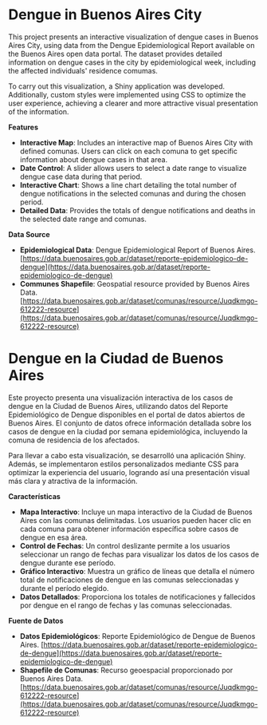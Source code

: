 # Dengue in Buenos Aires City

This project presents an interactive visualization of dengue cases in Buenos Aires City, using data from the Dengue Epidemiological Report available on the Buenos Aires open data portal. The dataset provides detailed information on dengue cases in the city by epidemiological week, including the affected individuals' residence comumas.

To carry out this visualization, a Shiny application was developed. Additionally, custom styles were implemented using CSS to optimize the user experience, achieving a clearer and more attractive visual presentation of the information.

**Features**
- **Interactive Map**: Includes an interactive map of Buenos Aires City with defined comunas. Users can click on each comuna to get specific information about dengue cases in that area.
- **Date Control**: A slider allows users to select a date range to visualize dengue case data during that period.
- **Interactive Chart**: Shows a line chart detailing the total number of dengue notifications in the selected comunas and during the chosen period.
- **Detailed Data**: Provides the totals of dengue notifications and deaths in the selected date range and comunas.

**Data Source**

- **Epidemiological Data**: Dengue Epidemiological Report of Buenos Aires. [https://data.buenosaires.gob.ar/dataset/reporte-epidemiologico-de-dengue](https://data.buenosaires.gob.ar/dataset/reporte-epidemiologico-de-dengue)
- **Communes Shapefile**: Geospatial resource provided by Buenos Aires Data. [https://data.buenosaires.gob.ar/dataset/comunas/resource/Juqdkmgo-612222-resource](https://data.buenosaires.gob.ar/dataset/comunas/resource/Juqdkmgo-612222-resource)

# Dengue en la Ciudad de Buenos Aires



Este proyecto presenta una visualización interactiva de los casos de dengue en la Ciudad de Buenos Aires, utilizando datos del Reporte Epidemiológico de Dengue disponibles en el portal de datos abiertos de Buenos Aires. El conjunto de datos ofrece información detallada sobre los casos de dengue en la ciudad por semana epidemiológica, incluyendo la comuna de residencia de los afectados.

Para llevar a cabo esta visualización, se desarrolló una aplicación Shiny. Además, se implementaron estilos personalizados mediante CSS para optimizar la experiencia del usuario, logrando así una presentación visual más clara y atractiva de la información.

**Características**
-   **Mapa Interactivo**: Incluye un mapa interactivo de la Ciudad de Buenos Aires con las comunas delimitadas. Los usuarios pueden hacer clic en cada comuna para obtener información específica sobre casos de dengue en esa área.
-   **Control de Fechas**: Un control deslizante permite a los usuarios seleccionar un rango de fechas para visualizar los datos de los casos de dengue durante ese período.
-   **Gráfico Interactivo**: Muestra un gráfico de líneas que detalla el número total de notificaciones de dengue en las comunas seleccionadas y durante el período elegido.
-   **Datos Detallados**: Proporciona los totales de notificaciones y fallecidos por dengue en el rango de fechas y las comunas seleccionadas.



**Fuente de Datos**

-   **Datos Epidemiológicos**: Reporte Epidemiológico de Dengue de Buenos Aires. [https://data.buenosaires.gob.ar/dataset/reporte-epidemiologico-de-dengue](https://data.buenosaires.gob.ar/dataset/reporte-epidemiologico-de-dengue)
-   **Shapefile de Comunas**: Recurso geoespacial proporcionado por Buenos Aires Data.  [https://data.buenosaires.gob.ar/dataset/comunas/resource/Juqdkmgo-612222-resource](https://data.buenosaires.gob.ar/dataset/comunas/resource/Juqdkmgo-612222-resource)

